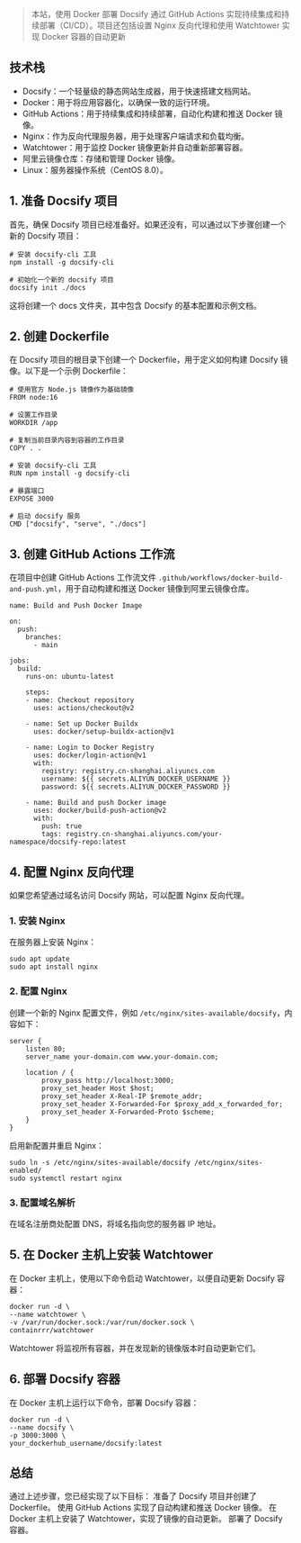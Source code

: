 >本站，使用 Docker 部署 Docsify 通过 GitHub Actions 实现持续集成和持续部署（CI/CD）。项目还包括设置 Nginx 反向代理和使用 Watchtower 实现 Docker 容器的自动更新
## 技术栈
- Docsify：一个轻量级的静态网站生成器，用于快速搭建文档网站。
- Docker：用于将应用容器化，以确保一致的运行环境。
- GitHub Actions：用于持续集成和持续部署，自动化构建和推送 Docker 镜像。
- Nginx：作为反向代理服务器，用于处理客户端请求和负载均衡。
- Watchtower：用于监控 Docker 镜像更新并自动重新部署容器。
- 阿里云镜像仓库：存储和管理 Docker 镜像。
- Linux：服务器操作系统（CentOS 8.0）。

## 1. 准备 Docsify 项目
首先，确保 Docsify 项目已经准备好。如果还没有，可以通过以下步骤创建一个新的 Docsify 项目：

    # 安装 docsify-cli 工具
    npm install -g docsify-cli
    
    # 初始化一个新的 docsify 项目
    docsify init ./docs
这将创建一个 docs 文件夹，其中包含 Docsify 的基本配置和示例文档。
## 2. 创建 Dockerfile
在 Docsify 项目的根目录下创建一个 Dockerfile，用于定义如何构建 Docsify 镜像。以下是一个示例 Dockerfile：

    # 使用官方 Node.js 镜像作为基础镜像
    FROM node:16
    
    # 设置工作目录
    WORKDIR /app
    
    # 复制当前目录内容到容器的工作目录
    COPY . .
    
    # 安装 docsify-cli 工具
    RUN npm install -g docsify-cli
    
    # 暴露端口
    EXPOSE 3000
    
    # 启动 docsify 服务
    CMD ["docsify", "serve", "./docs"]

## 3. 创建 GitHub Actions 工作流
在项目中创建 GitHub Actions 工作流文件 `.github/workflows/docker-build-and-push.yml`，用于自动构建和推送 Docker 镜像到阿里云镜像仓库。

    name: Build and Push Docker Image
    
    on:
      push:
        branches:
          - main
    
    jobs:
      build:
        runs-on: ubuntu-latest
    
        steps:
        - name: Checkout repository
          uses: actions/checkout@v2
    
        - name: Set up Docker Buildx
          uses: docker/setup-buildx-action@v1
    
        - name: Login to Docker Registry
          uses: docker/login-action@v1
          with:
            registry: registry.cn-shanghai.aliyuncs.com
            username: ${{ secrets.ALIYUN_DOCKER_USERNAME }}
            password: ${{ secrets.ALIYUN_DOCKER_PASSWORD }}
    
        - name: Build and push Docker image
          uses: docker/build-push-action@v2
          with:
            push: true
            tags: registry.cn-shanghai.aliyuncs.com/your-namespace/docsify-repo:latest

## 4. 配置 Nginx 反向代理
如果您希望通过域名访问 Docsify 网站，可以配置 Nginx 反向代理。
### 1. 安装 Nginx
在服务器上安装 Nginx：

    sudo apt update
    sudo apt install nginx

### 2. 配置 Nginx
创建一个新的 Nginx 配置文件，例如 `/etc/nginx/sites-available/docsify`，内容如下：

    server {
        listen 80;
        server_name your-domain.com www.your-domain.com;
    
        location / {
            proxy_pass http://localhost:3000;
            proxy_set_header Host $host;
            proxy_set_header X-Real-IP $remote_addr;
            proxy_set_header X-Forwarded-For $proxy_add_x_forwarded_for;
            proxy_set_header X-Forwarded-Proto $scheme;
        }
    }

启用新配置并重启 Nginx：

    sudo ln -s /etc/nginx/sites-available/docsify /etc/nginx/sites-enabled/
    sudo systemctl restart nginx

### 3. 配置域名解析
   在域名注册商处配置 DNS，将域名指向您的服务器 IP 地址。
## 5. 在 Docker 主机上安装 Watchtower
在 Docker 主机上，使用以下命令启动 Watchtower，以便自动更新 Docsify 容器：

    docker run -d \
    --name watchtower \
    -v /var/run/docker.sock:/var/run/docker.sock \
    containrrr/watchtower

Watchtower 将监视所有容器，并在发现新的镜像版本时自动更新它们。

## 6. 部署 Docsify 容器
在 Docker 主机上运行以下命令，部署 Docsify 容器：

    docker run -d \
    --name docsify \
    -p 3000:3000 \
    your_dockerhub_username/docsify:latest

## 总结
通过上述步骤，您已经实现了以下目标：
准备了 Docsify 项目并创建了 Dockerfile。
使用 GitHub Actions 实现了自动构建和推送 Docker 镜像。
在 Docker 主机上安装了 Watchtower，实现了镜像的自动更新。
部署了 Docsify 容器。